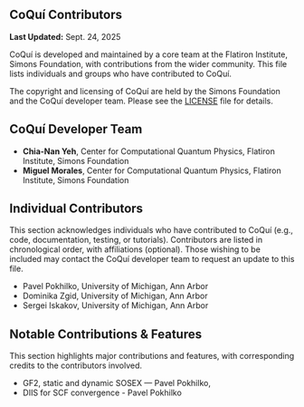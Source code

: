 CoQuí Contributors
------------------
**Last Updated:** Sept. 24, 2025

CoQuí is developed and maintained by a core team at the Flatiron Institute, 
Simons Foundation, with contributions from the wider community.
This file lists individuals and groups who have contributed to CoQuí. 

The copyright and licensing of CoQuí are held by the Simons Foundation and 
the CoQuí developer team. Please see the [LICENSE](LICENSE) file for details.

## CoQuí Developer Team
- **Chia-Nan Yeh**, 
  Center for Computational Quantum Physics, Flatiron Institute, Simons Foundation
- **Miguel Morales**, 
  Center for Computational Quantum Physics, Flatiron Institute, Simons Foundation

## Individual Contributors
This section acknowledges individuals who have contributed to CoQuí
(e.g., code, documentation, testing, or tutorials). Contributors are listed
in chronological order, with affiliations (optional). Those wishing to be
included may contact the CoQuí developer team to request an update to this file.

- Pavel Pokhilko, University of Michigan, Ann Arbor
- Dominika Zgid, University of Michigan, Ann Arbor
- Sergei Iskakov, University of Michigan, Ann Arbor

## Notable Contributions & Features
This section highlights major contributions and features, with corresponding
credits to the contributors involved.

- GF2, static and dynamic SOSEX — Pavel Pokhilko,
- DIIS for SCF convergence - Pavel Pokhilko
